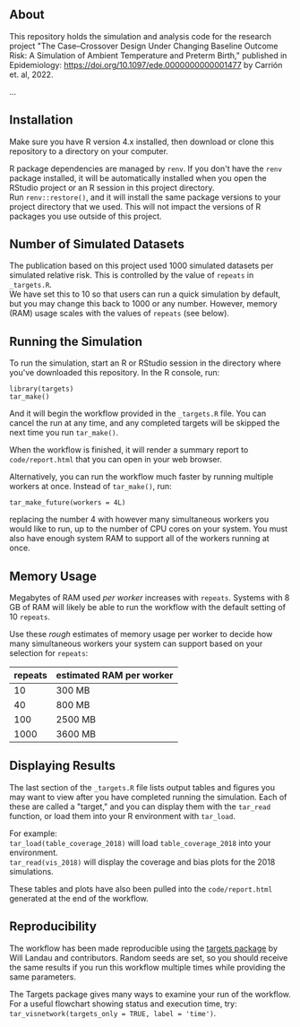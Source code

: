 ## About

This repository holds the simulation and analysis code for the research project "The Case–Crossover Design Under Changing Baseline Outcome Risk: A Simulation of Ambient Temperature and Preterm Birth," published in Epidemiology: https://doi.org/10.1097/ede.0000000000001477 by Carrión et. al, 2022. 

...

## Installation

Make sure you have R version 4.x installed, then download or clone this repository to a directory on your computer. 

R package dependencies are managed by `renv`. If you don't have the `renv` package installed, it will be automatically installed when you open the RStudio project or an R session in this project directory.  
Run `renv::restore()`, and it will install the same package versions to your project directory that we used. This will not impact the versions of R packages you use outside of this project. 
    
## Number of Simulated Datasets    
    
The publication based on this project used 1000 simulated datasets per simulated relative risk. This is controlled by the value of `repeats` in `_targets.R`.  
We have set this to 10 so that users can run a quick simulation by default, but you may change this back to 1000 or any number. However, memory (RAM) usage scales with the values of `repeats` (see below). 

## Running the Simulation    
    
To run the simulation, start an R or RStudio session in the directory where you've downloaded this repository. In the R console, run:

    library(targets)
    tar_make()
    
And it will begin the workflow provided in the `_targets.R` file. You can cancel the run at any time, and any completed targets will be skipped the next time you run `tar_make()`. 

When the workflow is finished, it will render a summary report to `code/report.html` that you can open in your web browser.  

Alternatively, you can run the workflow much faster by running multiple workers at once. Instead of `tar_make()`, run:     
    
    tar_make_future(workers = 4L)
    
replacing the number 4 with however many simultaneous workers you would like to run, up to the number of CPU cores on your system. You must also have enough system RAM to support all of the workers running at once.  

## Memory Usage

Megabytes of RAM used *per worker* increases with `repeats`. Systems with 8 GB of RAM will likely be able to run the workflow with the default setting of 10 `repeats`.  

Use these *rough* estimates of memory usage per worker to decide how many simultaneous workers your system can support based on your selection for `repeats`:  

| repeats | estimated RAM per worker |
| --- | --- |
| 10 | 300 MB | 
| 40 | 800 MB | 
| 100 | 2500 MB | 
| 1000 | 3600 MB | 

## Displaying Results

The last section of the `_targets.R` file lists output tables and figures you may want to view after you have completed running the simulation. Each of these are called a "target," and you can display them with the `tar_read` function, or load them into your R environment with `tar_load`.  

For example:  
`tar_load(table_coverage_2018)` will load `table_coverage_2018` into your environment.  
`tar_read(vis_2018)` will display the coverage and bias plots for the 2018 simulations.  

These tables and plots have also been pulled into the `code/report.html` generated at the end of the workflow.  

## Reproducibility

The workflow has been made reproducible using the [targets package](https://github.com/ropensci/targets) by Will Landau and contributors. Random seeds are set, so you should receive the same results if you run this workflow multiple times while providing the same parameters.  

The Targets package gives many ways to examine your run of the workflow. For a useful flowchart showing status and execution time, try: `tar_visnetwork(targets_only = TRUE, label = 'time')`.
